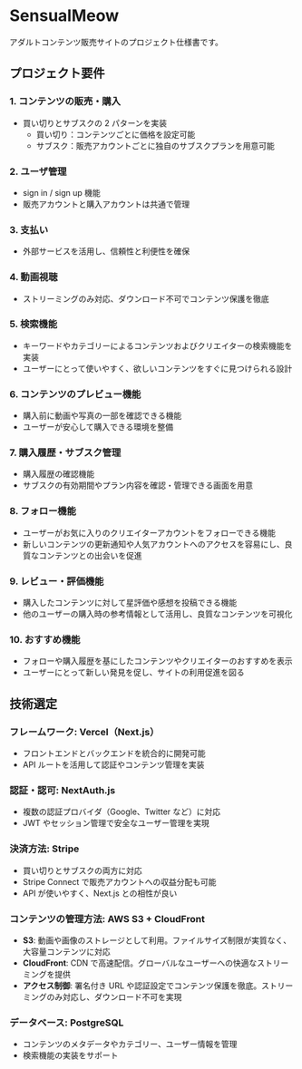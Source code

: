# SensualMeow

アダルトコンテンツ販売サイトのプロジェクト仕様書です。

## プロジェクト要件

### 1. コンテンツの販売・購入

- 買い切りとサブスクの 2 パターンを実装
  - 買い切り：コンテンツごとに価格を設定可能
  - サブスク：販売アカウントごとに独自のサブスクプランを用意可能

### 2. ユーザ管理

- sign in / sign up 機能
- 販売アカウントと購入アカウントは共通で管理

### 3. 支払い

- 外部サービスを活用し、信頼性と利便性を確保

### 4. 動画視聴

- ストリーミングのみ対応、ダウンロード不可でコンテンツ保護を徹底

### 5. 検索機能

- キーワードやカテゴリーによるコンテンツおよびクリエイターの検索機能を実装
- ユーザーにとって使いやすく、欲しいコンテンツをすぐに見つけられる設計

### 6. コンテンツのプレビュー機能

- 購入前に動画や写真の一部を確認できる機能
- ユーザーが安心して購入できる環境を整備

### 7. 購入履歴・サブスク管理

- 購入履歴の確認機能
- サブスクの有効期間やプラン内容を確認・管理できる画面を用意

### 8. フォロー機能

- ユーザーがお気に入りのクリエイターアカウントをフォローできる機能
- 新しいコンテンツの更新通知や人気アカウントへのアクセスを容易にし、良質なコンテンツとの出会いを促進

### 9. レビュー・評価機能

- 購入したコンテンツに対して星評価や感想を投稿できる機能
- 他のユーザーの購入時の参考情報として活用し、良質なコンテンツを可視化

### 10. おすすめ機能

- フォローや購入履歴を基にしたコンテンツやクリエイターのおすすめを表示
- ユーザーにとって新しい発見を促し、サイトの利用促進を図る

## 技術選定

### フレームワーク: Vercel（Next.js）

- フロントエンドとバックエンドを統合的に開発可能
- API ルートを活用して認証やコンテンツ管理を実装

### 認証・認可: NextAuth.js

- 複数の認証プロバイダ（Google、Twitter など）に対応
- JWT やセッション管理で安全なユーザー管理を実現

### 決済方法: Stripe

- 買い切りとサブスクの両方に対応
- Stripe Connect で販売アカウントへの収益分配も可能
- API が使いやすく、Next.js との相性が良い

### コンテンツの管理方法: AWS S3 + CloudFront

- **S3**: 動画や画像のストレージとして利用。ファイルサイズ制限が実質なく、大容量コンテンツに対応
- **CloudFront**: CDN で高速配信。グローバルなユーザーへの快適なストリーミングを提供
- **アクセス制御**: 署名付き URL や認証設定でコンテンツ保護を徹底。ストリーミングのみ対応し、ダウンロード不可を実現

### データベース: PostgreSQL

- コンテンツのメタデータやカテゴリー、ユーザー情報を管理
- 検索機能の実装をサポート
